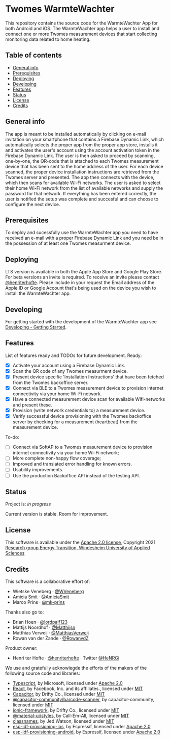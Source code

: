 # Twomes WarmteWachter

This repository contains the source code for the WarmteWachter App for both Android and iOS. The WarmteWachter app helps a user to install and connect one or more Twomes measurement devices that start collecting monitoring data related to home heating. 

## Table of contents
* [General info](#general-info)
* [Prerequisites](#prerequisites)
* [Deploying](#deploying)
* [Developing](#developing) 
* [Features](#features)
* [Status](#status)
* [License](#license)
* [Credits](#credits)

## General info
The app is meant to be installed automatically by clicking on e-mail invitation on your smartphone that contains a Firebase Dynamic Link, which automatically selects the proper app from the proper app store, installs it and activates the user's account using the account activation token in the Firebase Dynamic Link. The user is then asked to proceed by scanning, one-by-one, the QR-code that is attached to each Twomes measurement device that has been sent to the home address of the user. For each device scanned, the proper device installation instructions are retrieved from the Twomes server and presented. The app then connects with the device, which then scans for available Wi-Fi networks. The user is asked to select their home Wi-Fi network from the list of available networks and supply the password for that network. If everything has been entered correctly, the user is notified the setup was complete and succesful and can choose to configure the next device.

## Prerequisites
To deploy and sucessfully use the WarmteWachter app you need to have received an e-mail with a proper Firebase Dynamic Link and you need be in the possession of at least one Twomes measurment device.

## Deploying
LTS version is available in both the Apple App Store and Google Play Store. For beta versions an invite is required. To receive an invite please contact [@henriterhofte](https://github.com/henriterhofte). Please include in your request the Email address of the Apple ID or Google Account that's being used on the device you wish to install the WarmteWachter app.

## Developing
For getting started with the development of the WarmteWachter app see [Developing - Getting Started](./docs/developing.md).

## Features
List of features ready and TODOs for future development. Ready:

- [x] Activate your account using a Firebase Dynamic Link.
- [x] Scan the QR code of any Twomes measurment device.
- [x] Present device specific 'Installation Instructions' that have been fetched from the Twomes backoffice server.
- [x] Connect via BLE to a Twomes measurement device to provision internet connectivity via your home Wi-Fi network.
- [x] Have a connected measurement device scan for available Wifi-networks and present these.
- [x] Provision (write network credentials to) a measurement device.
- [x] Verify successful device provisioning with the Twomes backoffice server by checking for a measurement (heartbeat) from the measurement device.

To-do:

- [ ] Connect via SoftAP to a Twomes measurement device to provision internet connectivity via your home Wi-Fi network;
- [ ] More complete non-happy flow coverage;
- [ ] Improved and translated error handling for known errors.
- [ ] Usability improvements.
- [ ] Use the production Backoffice API instead of the testing API.

## Status
Project is: _in progress_

Current version is stable. Room for improvement.

## License
This software is available under the [Apache 2.0 license](./LICENSE), Copyright 2021 [Research group Energy Transition, Windesheim University of Applied Sciences](https://windesheim.nl/energietransitie) 

## Credits
This software is a collaborative effort of:
* Wietske Veneberg · [@WVeneberg](https://github.com/WVeneberg)
* Amicia Smit · [@AmiciaSmit](https://github.com/AmiciaSmit)
* Marco Prins · [@mk-prins](https://github.com/mk-prins)

Thanks also go to:
* Brian Hoen · [@lordpalf123](https://github.com/lordpalf123)
* Mattijs Noordhof · [@Matthijsn](https://github.com/Matthijsn)
* Matthias Verweij · [@MatthiasVerweij](https://github.com/MatthiasVerweij)
* Rowan van der Zande · [@RowanvdZ](https://github.com/RowanvdZ)

Product owner:
* Henri ter Hofte · [@henriterhofte](https://github.com/henriterhofte) · Twitter [@HeNRGi](https://twitter.com/HeNRGi)

We use and gratefully acknowlegde the efforts of the makers of the following source code and libraries:
* [Typescript](https://github.com/microsoft/TypeScript), by Microsoft, licensed under [Apache 2.0](https://github.com/microsoft/TypeScript/blob/master/LICENSE.txt)
* [React](https://github.com/facebook/react/), by Facebook, Inc. and its affiliates., licensed under [MIT](https://github.com/facebook/react/blob/master/LICENSE)
* [Capacitor](https://github.com/ionic-team/capacitor), by Drifty Co., licensed under [MIT](https://github.com/ionic-team/capacitor/blob/main/LICENSE)
* [@capacitor-community/barcode-scanner](https://github.com/capacitor-community/barcode-scanner), by capacitor-community, licensed under [MIT](https://github.com/capacitor-community/barcode-scanner/blob/main/LICENSE)
* [ionic-framework](https://github.com/ionic-team/ionic-framework), by Drifty Co., licensed under [MIT](https://github.com/ionic-team/ionic-framework/blob/master/LICENSE)
* [@material-ui/styles](https://github.com/mui-org/material-ui), by Call-Em-All, licensed under [MIT](https://github.com/mui-org/material-ui/blob/latest/LICENSE)
* [classnames](https://github.com/JedWatson/classnames), by Jed Watson, licensed under [MIT](https://github.com/JedWatson/classnames/blob/master/LICENSE)
* [esp-idf-provisioning-ios](https://github.com/espressif/esp-idf-provisioning-ios), by Espressif, licensed under [Apache 2.0](https://github.com/espressif/esp-idf-provisioning-ios/blob/master/LICENSE)
* [esp-idf-provisioning-android](https://github.com/espressif/esp-idf-provisioning-android), by Espressif, licensed under [Apache 2.0](https://github.com/espressif/esp-idf-provisioning-android/blob/master/LICENSE)
